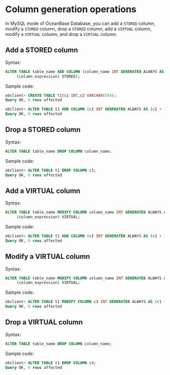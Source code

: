 # Column generation operations

In MySQL mode of OceanBase Database, you can add a `STORED` column, modify a `STORED` column, drop a `STORED` column, add a `VIRTUAL` column, modify a `VIRTUAL` column, and drop a `VIRTUAL` column.

## Add a STORED column

Syntax:

```sql
ALTER TABLE table_name ADD COLUMN (column_name INT GENERATED ALWAYS AS
     (column_expression) STORED);
```

Sample code:

```sql
obclient> CREATE TABLE t1(c1 INT,c2 VARCHAR(50));
Query OK, 0 rows affected

obclient> ALTER TABLE t1 ADD COLUMN (c3 INT GENERATED ALWAYS AS (c1 + 1) STORED);
Query OK, 0 rows affected
```
<!--Modify the STORED column

Syntax for modifying the `STORED` column:
```sql
ALTER TABLE table_name MODIFY COLUMN column_name INT GENERATED ALWAYS AS
     (column_expression) STORED;
```

Syntax for adding the `STORED` column:
```sql
obclient> ALTER TABLE t1 MODIFY COLUMN c3 INT GENERATED ALWAYS AS (c1 + 11) STORED;
Query OK, 0 rows affected
```
-->

## Drop a STORED column

Syntax:

```sql
ALTER TABLE table_name DROP COLUMN column_name;
```

Sample code:

```sql
obclient> ALTER TABLE t1 DROP COLUMN c3;
Query OK, 0 rows affected
```

## Add a VIRTUAL column

Syntax:

```sql
ALTER TABLE table_name MODIFY COLUMN column_name INT GENERATED ALWAYS AS
     (column_expression) VIRTUAL;
```

Sample code:

```sql
obclient> ALTER TABLE t1 ADD COLUMN (c3 INT GENERATED ALWAYS AS (c1 + 1) VIRTUAL);
Query OK, 0 rows affected
```

## Modify a VIRTUAL column

Syntax:

```sql
ALTER TABLE table_name MODIFY COLUMN column_name INT GENERATED ALWAYS AS
     (column_expression) VIRTUAL;
```

Sample code:

```sql
obclient> ALTER TABLE t1 MODIFY COLUMN c3 INT GENERATED ALWAYS AS (c1 + 11) VIRTUAL;
Query OK, 0 rows affected
```

## Drop a VIRTUAL column

Syntax:

```sql
ALTER TABLE table_name DROP COLUMN column_name;
```

Sample code:

```sql
obclient> ALTER TABLE t1 DROP COLUMN c3;
Query OK, 0 rows affected
```

